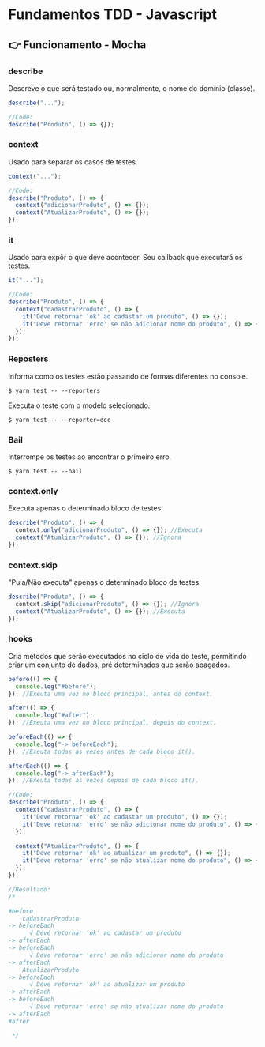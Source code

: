 # Fundamentos TDD - Javascript

## 👉 Funcionamento - Mocha

### describe

Descreve o que será testado ou, normalmente, o nome do domínio (classe).

```javascript
describe("...");

//Code:
describe("Produto", () => {});
```

### context

Usado para separar os casos de testes.

```javascript
context("...");

//Code:
describe("Produto", () => {
  context("adicionarProduto", () => {});
  context("AtualizarProduto", () => {});
});
```

### it

Usado para expôr o que deve acontecer. Seu callback que executará os testes.

```javascript
it("...");

//Code:
describe("Produto", () => {
  context("cadastrarProduto", () => {
    it("Deve retornar 'ok' ao cadastar um produto", () => {});
    it("Deve retornar 'erro' se não adicionar nome do produto", () => {});
  });
});
```

### Reposters

Informa como os testes estão passando de formas diferentes no console.

```
$ yarn test -- --reporters
```

Executa o teste com o modelo selecionado.

```
$ yarn test -- --reporter=doc
```

### Bail

Interrompe os testes ao encontrar o primeiro erro.

```
$ yarn test -- --bail
```

### context.only

Executa apenas o determinado bloco de testes.

```javascript
describe("Produto", () => {
  context.only("adicionarProduto", () => {}); //Executa
  context("AtualizarProduto", () => {}); //Ignora
});
```

### context.skip

"Pula/Não executa" apenas o determinado bloco de testes.

```javascript
describe("Produto", () => {
  context.skip("adicionarProduto", () => {}); //Ignora
  context("AtualizarProduto", () => {}); //Executa
});
```

### hooks

Cria métodos que serão executados no ciclo de vida do teste, permitindo criar um conjunto de dados, pré determinados que serão apagados.

```javascript
before(() => {
  console.log("#before");
}); //Exeuta uma vez no bloco principal, antes do context.

after(() => {
  console.log("#after");
}); //Exeuta uma vez no bloco principal, depois do context.

beforeEach(() => {
  console.log("-> beforeEach");
}); //Exeuta todas as vezes antes de cada bloco it().

afterEach(() => {
  console.log("-> afterEach");
}); //Exeuta todas as vezes depois de cada bloco it().

//Code:
describe("Produto", () => {
  context("cadastrarProduto", () => {
    it("Deve retornar 'ok' ao cadastar um produto", () => {});
    it("Deve retornar 'erro' se não adicionar nome do produto", () => {});
  });

  context("AtualizarProduto", () => {
    it("Deve retornar 'ok' ao atualizar um produto", () => {});
    it("Deve retornar 'erro' se não atualizar nome do produto", () => {});
  });
});

//Resultado:
/*

#before
    cadastrarProduto
-> beforeEach
      √ Deve retornar 'ok' ao cadastar um produto
-> afterEach
-> beforeEach
      √ Deve retornar 'erro' se não adicionar nome do produto
-> afterEach
    AtualizarProduto
-> beforeEach
      √ Deve retornar 'ok' ao atualizar um produto
-> afterEach
-> beforeEach
      √ Deve retornar 'erro' se não atualizar nome do produto
-> afterEach
#after

 */
```
